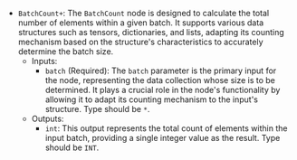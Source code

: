 - `BatchCount+`: The `BatchCount` node is designed to calculate the total number of elements within a given batch. It supports various data structures such as tensors, dictionaries, and lists, adapting its counting mechanism based on the structure's characteristics to accurately determine the batch size.
    - Inputs:
        - `batch` (Required): The `batch` parameter is the primary input for the node, representing the data collection whose size is to be determined. It plays a crucial role in the node's functionality by allowing it to adapt its counting mechanism to the input's structure. Type should be `*`.
    - Outputs:
        - `int`: This output represents the total count of elements within the input batch, providing a single integer value as the result. Type should be `INT`.
